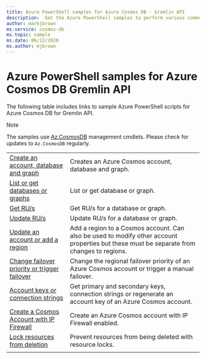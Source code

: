 ```yaml
---
title: Azure PowerShell samples for Azure Cosmos DB - Gremlin API
description:  Get the Azure PowerShell samples to perform various common tasks in Azure Cosmos DB Gremlin API accounts
author: markjbrown
ms.service: cosmos-db
ms.topic: sample
ms.date: 06/12/2020
ms.author: mjbrown
---
```


# Azure PowerShell samples for Azure Cosmos DB Gremlin API

The following table includes links to sample Azure PowerShell scripts for Azure Cosmos DB for Gremlin API.

> [!NOTE]
> The samples use [Az.CosmosDB](https://docs.microsoft.com/powershell/module/az.cosmosdb) management cmdlets. Please check for updates to `Az.CosmosDB` regularly.

| | |
|---|---|
|[Create an account, database and graph](scripts/powershell/gremlin/ps-gremlin-create.md?toc=%2fpowershell%2fmodule%2ftoc.json)| Creates an Azure Cosmos account, database and graph. |
|[List or get databases or graphs](scripts/powershell/gremlin/ps-gremlin-list-get.md?toc=%2fpowershell%2fmodule%2ftoc.json)| List or get database or graph. |
|[Get RU/s](scripts/powershell/gremlin/ps-gremlin-ru-get.md?toc=%2fpowershell%2fmodule%2ftoc.json)| Get RU/s for a database or graph. |
|[Update RU/s](scripts/powershell/gremlin/ps-gremlin-ru-update.md?toc=%2fpowershell%2fmodule%2ftoc.json)| Update RU/s for a database or graph. |
|[Update an account or add a region](scripts/powershell/common/ps-account-update.md?toc=%2fpowershell%2fmodule%2ftoc.json)| Add a region to a Cosmos account. Can also be used to modify other account properties but these must be separate from changes to regions. |
|[Change failover priority or trigger failover](scripts/powershell/common/ps-account-failover-priority-update.md?toc=%2fpowershell%2fmodule%2ftoc.json)| Change the regional failover priority of an Azure Cosmos account or trigger a manual failover. |
|[Account keys or connection strings](scripts/powershell/common/ps-account-keys-connection-strings.md?toc=%2fpowershell%2fmodule%2ftoc.json)| Get primary and secondary keys, connection strings or regenerate an account key of an Azure Cosmos account. |
|[Create a Cosmos Account with IP Firewall](scripts/powershell/common/ps-account-firewall-create.md?toc=%2fpowershell%2fmodule%2ftoc.json)| Create an Azure Cosmos account with IP Firewall enabled. |
|[Lock resources from deletion](scripts/powershell/gremlin/ps-gremlin-lock.md?toc=%2fpowershell%2fmodule%2ftoc.json)| Prevent resources from being deleted with resource locks. |
|||
